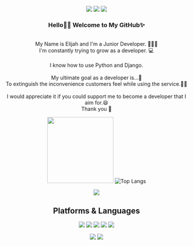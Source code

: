 <div align=center> 
  <p>
  <a href="https://narongeee.tistory.com/" target="_blank"><img src="https://img.shields.io/badge/Blog-DD0B78?style=flat-square&logo=GitHub%20Sponsors&logoColor=white"/></a>
  <a href="mailto:nhkim5760@gmail.com" target="_blank"><img src="https://img.shields.io/badge/nhkim5760@gmail.com-EA4335?style=flat-square&logo=Gmail&logoColor=white"/></a>
  <a href="https://www.linkedin.com/in/nahyun-kim-45274776/" target="_blank"><img src="https://img.shields.io/badge/nhkim5760-0A66C2?style=flat-square&logo=Linkedin&logoColor=white"/></a>
  
</p>
<p>
  <h3> Hello👋🏻 Welcome to My GitHub✨</h3> <br>
  My Name is Elijah and I'm a Junior Developer. 👩🏻‍💻 <br>
  I'm constantly trying to grow as a developer. 💻<br><br>
  I know how to use Python and Django.<br><br>
  My ultimate goal as a developer is...🌟<br>
  To extinguish the inconvenience customers feel while using the service.👍🏻 <br><br>
  I would appreciate it if you could support me to become a developer that I aim for.😆<br>
  Thank you 🥰
</p>

   <img height="180em" src="https://github-readme-stats.vercel.app/api?username=Elijahrong&show_icons=true&hide_border=true&&count_private=true&include_all_commits=true" />   ![Top Langs](https://github-readme-stats.vercel.app/api/top-langs/?username=Elijahrong&layout=compact&hide_border=true&theme=white)
   
   ![](./profile-3d-contrib/profile-south-season-animate.svg)
 
  
  

## Platforms & Languages
<p>
  
  <img src="https://img.shields.io/badge/python-3776AB?style=for-the-badge&logo=python&logoColor=white"> 
  <img src="https://img.shields.io/badge/django-092E20?style=for-the-badge&logo=django&logoColor=white">
  <img src="https://img.shields.io/badge/html5-E34F26?style=for-the-badge&logo=html5&logoColor=white"> 
  <img src="https://img.shields.io/badge/css-1572B6?style=for-the-badge&logo=css3&logoColor=white"> 
  <img src="https://img.shields.io/badge/bootstrap-7952B3?style=for-the-badge&logo=bootstrap&logoColor=white">
  <br>
</p>

<p>
  <img src="https://img.shields.io/badge/github-181717?style=for-the-badge&logo=github&logoColor=white">
  <img src="https://img.shields.io/badge/git-F05032?style=for-the-badge&logo=git&logoColor=white">
</p>
</div>
</div>
 
 
 
